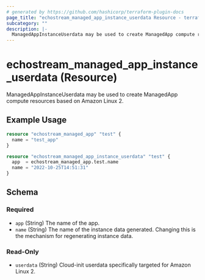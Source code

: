```yaml
---
# generated by https://github.com/hashicorp/terraform-plugin-docs
page_title: "echostream_managed_app_instance_userdata Resource - terraform-provider-echostream"
subcategory: ""
description: |-
  ManagedAppInstanceUserdata may be used to create ManagedApp compute resources based on Amazon Linux 2.
---
```


# echostream_managed_app_instance_userdata (Resource)

ManagedAppInstanceUserdata may be used to create ManagedApp compute resources based on Amazon Linux 2.

## Example Usage

```terraform
resource "echostream_managed_app" "test" {
  name = "test_app"
}

resource "echostream_managed_app_instance_userdata" "test" {
  app  = echostream_managed_app.test.name
  name = "2022-10-25T14:51:31"
}
```

<!-- schema generated by tfplugindocs -->
## Schema

### Required

- `app` (String) The name of the app.
- `name` (String) The name of the instance data generated. Changing this is the mechanism for regenerating instance data.

### Read-Only

- `userdata` (String) Cloud-init userdata specifically targeted for Amazon Linux 2.


